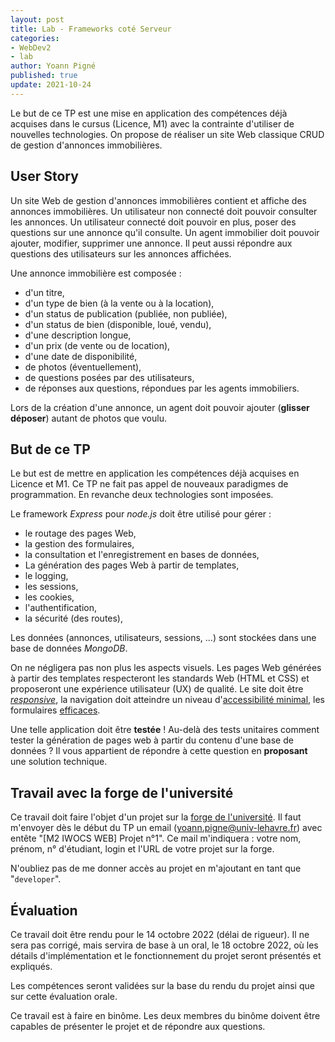 ```yaml
---
layout: post
title: Lab - Frameworks coté Serveur
categories:
- WebDev2
- lab
author: Yoann Pigné
published: true
update: 2021-10-24
---
```


Le but de ce TP est une mise en application des compétences déjà acquises dans le cursus (Licence, M1) avec la contrainte d'utiliser de nouvelles technologies. On propose de réaliser un site Web classique CRUD de gestion d'annonces immobilières.

## User Story

Un site Web de gestion d'annonces immobilières contient et affiche des annonces immobilières. Un utilisateur non connecté doit pouvoir consulter les annonces. Un utilisateur connecté doit pouvoir en plus, poser des questions sur une annonce qu'il consulte. Un agent immobilier doit pouvoir ajouter, modifier, supprimer une annonce. Il peut aussi répondre aux questions des utilisateurs sur les annonces affichées.

Une annonce immobilière est composée :

- d'un titre,
- d'un type de bien (à la vente ou à la location),
- d'un status de publication (publiée, non publiée),
- d'un status de bien (disponible, loué, vendu),
- d'une description longue,
- d'un prix (de vente ou de location),
- d'une date de disponibilité,
- de photos (éventuellement),
- de questions posées par des utilisateurs,
- de réponses aux questions, répondues par les agents immobiliers.

Lors de la création d'une annonce, un agent doit pouvoir ajouter (**glisser déposer**) autant de photos que voulu.

## But de ce TP

Le but est de mettre en application les compétences déjà acquises en Licence et M1. Ce TP ne fait pas appel de nouveaux paradigmes de programmation. En revanche deux technologies sont imposées.

Le framework *Express* pour *node.js* doit être utilisé pour gérer :

- le routage des pages Web,
- la gestion des formulaires,
- la consultation et l'enregistrement en bases de données,
- La génération des pages Web à partir de templates,
- le logging,
- les sessions,
- les cookies,
- l'authentification,
- la sécurité (des routes),


Les données (annonces, utilisateurs, sessions, ...) sont stockées dans une base de données *MongoDB*.

On ne négligera pas non plus les aspects visuels. Les pages Web générées à partir des templates respecteront les standards Web (HTML et CSS) et proposeront une expérience utilisateur (UX) de qualité. Le site doit être [*responsive*](https://en.wikipedia.org/wiki/Responsive_web_design), la navigation doit atteindre un niveau d'[accessibilité minimal](https://fr.wikipedia.org/wiki/Accessibilit%C3%A9_du_web), les formulaires [efficaces](https://uxplanet.org/designing-more-efficient-forms-structure-inputs-labels-and-actions-e3a47007114f).

Une telle application doit être **testée** ! Au-delà des tests unitaires comment tester la génération de pages web à partir du contenu d'une base de données ? Il vous appartient de répondre à cette question en **proposant** une solution technique.

## Travail avec la forge de l'université

Ce travail doit faire l'objet d'un projet sur la [forge de l'université](https://www-apps.univ-lehavre.fr/forge/). Il faut m'envoyer dès le début du TP un email (<yoann.pigne@univ-lehavre.fr>) avec entête "[M2 IWOCS WEB] Projet n°1". Ce mail m'indiquera : votre nom, prénom, n° d'étudiant, login et l'URL de votre projet sur la forge.

N'oubliez pas de me donner accès au projet en m'ajoutant en tant que "`developer`".

## Évaluation

Ce travail doit être rendu pour le 14 octobre 2022 (délai de rigueur). Il ne sera pas corrigé, mais servira de base à un oral, le 18 octobre 2022, où les détails d'implémentation et le fonctionnement du projet seront présentés et expliqués.

Les compétences seront validées sur la base du rendu du projet ainsi que sur cette évaluation orale.

Ce travail est à faire en binôme. Les deux membres du binôme doivent être capables de présenter le projet et de répondre aux questions.